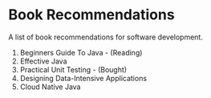 # Book Recommendations

A list of book recommendations for software development.

1. Beginners Guide To Java - (Reading)
2. Effective Java
3. Practical Unit Testing - (Bought)
4. Designing Data-Intensive Applications
5. Cloud Native Java
